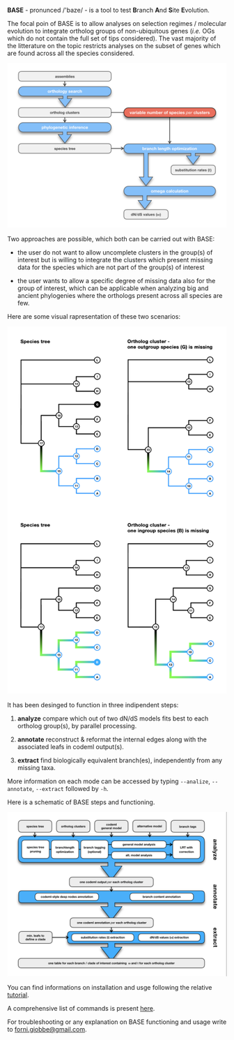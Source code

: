 **BASE** - pronunced  /'baze/ - is a tool to test **B**ranch **A**nd **S**ite **E**volution.



The focal poin of BASE is to allow analyses on selection regimes / molecular evolution to integrate ortholog groups of non-ubiquitous genes (*i.e.* OGs which do not 
contain the full set of tips considered). The vast majority of the litterature on the topic restricts analyses on the subset of genes which are found across all the species considered.

![Image description](https://github.com/for-giobbe/BASE/blob/master/figures/Fig.0.jpeg)

Two approaches are possible, which both can be carried out with BASE:

* the user do not want to allow uncomplete clusters in the group(s) of interest but is willing to integrate the clusters which present missing data for the species which are not part of the group(s) of interest

* the user wants to allow a specific degree of missing data also for the group of interest, which can be applicable when analyzing big and ancient phylogenies where the orthologs present across all  species are few.

Here are some visual rapresentation of these two scenarios:

![Image description](https://github.com/for-giobbe/BASE/blob/master/figures/Fig.2.jpg)

It has been desinged to function in three indipendent steps:

1.   **analyze**        compare which out of two dN/dS models fits best to each ortholog group(s), by parallel processing.

2.   **annotate**	reconstruct & reformat the internal edges along with the associated leafs in codeml output(s).

3.   **extract**        find biologically equivalent branch(es), independently from any missing taxa.

More information on each mode can be accessed by typing ```--analize```, ```--annotate```, ```--extract``` followed by ```-h```.

Here is a schematic of BASE steps and functioning.

![Image description](https://github.com/for-giobbe/BASE/blob/master/figures/Fig.3.png)

You can find informations on installation and usge following the relative [tutorial](https://github.com/for-giobbe/BASE/blob/master/tutorial_0.md).

A comprehensive list of commands is present [here](https://github.com/for-giobbe/BASE/blob/master/command_list.md).

For troubleshooting or any explanation on BASE functioning and usage write to forni.giobbe@gmail.com.

